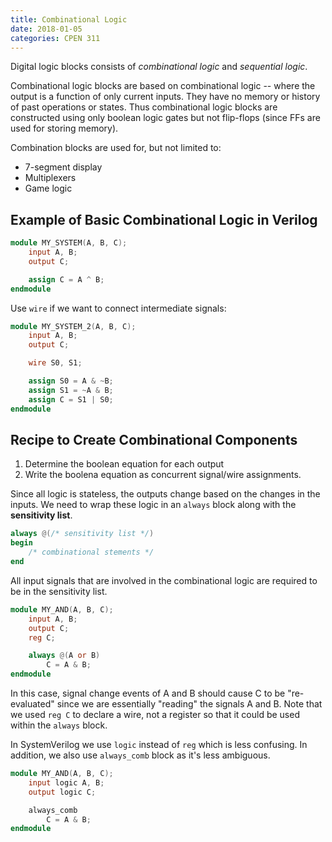 ```yaml
---
title: Combinational Logic
date: 2018-01-05
categories: CPEN 311
---
```


Digital logic blocks consists of *combinational logic* and *sequential logic*.

Combinational logic blocks are based on combinational logic -- where the output is a function of only current inputs. They have no memory or history of past operations or states. Thus combinational logic blocks are constructed using only boolean logic gates but not flip-flops (since FFs are used for storing memory).

Combination blocks are used for, but not limited to:
- 7-segment display
- Multiplexers
- Game logic

## Example of Basic Combinational Logic in Verilog

```verilog
module MY_SYSTEM(A, B, C);
	input A, B;
	output C;

	assign C = A ^ B;
endmodule 
```

Use `wire` if we want to connect intermediate signals:

```verilog
module MY_SYSTEM_2(A, B, C);
	input A, B;
	output C;

	wire S0, S1;

	assign S0 = A & ~B;
	assign S1 = ~A & B;
	assign C = S1 | S0;
endmodule
```

## Recipe to Create Combinational Components

1. Determine the boolean equation for each output
2. Write the boolena equation as concurrent signal/wire assignments.

Since all logic is stateless, the outputs change based on the changes in the inputs. We need to wrap these logic in an `always` block along with the **sensitivity list**.

```verilog
always @(/* sensitivity list */)
begin
	/* combinational stements */
end
```

All input signals that are involved in the combinational logic are required to be in the sensitivity list.

```verilog
module MY_AND(A, B, C);
	input A, B;
	output C;
	reg C;

	always @(A or B)
		C = A & B;
endmodule
```

In this case, signal change events of A and B should cause C to be "re-evaluated" since we are essentially "reading" the signals A and B. Note that we used `reg C` to declare a wire, not a register so that it could be used within the `always` block.

In SystemVerilog we use `logic` instead of `reg` which is less confusing. In addition, we also use `always_comb` block as it's less ambiguous.

```verilog
module MY_AND(A, B, C);
	input logic A, B;
	output logic C;

	always_comb
		C = A & B;
endmodule
``` 
